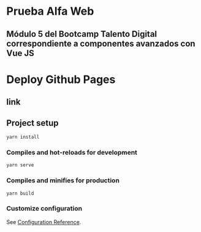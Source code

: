 # Prueba Alfa Web

## Módulo 5 del Bootcamp Talento Digital correspondiente a componentes avanzados con Vue JS

# Deploy Github Pages

## link

## Project setup
```
yarn install
```

### Compiles and hot-reloads for development
```
yarn serve
```

### Compiles and minifies for production
```
yarn build
```

### Customize configuration
See [Configuration Reference](https://cli.vuejs.org/config/).

